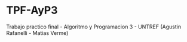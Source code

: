 # TPF-AyP3
Trabajo practico final - Algoritmo y Programacion 3 - UNTREF (Agustin Rafanelli - Matias Verme)
